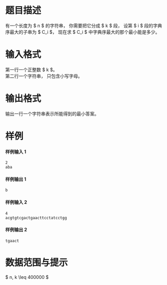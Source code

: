 
# 题目描述

有一个长度为 $ n $ 的字符串， 你需要把它分成 $ k $ 段， 设第 $ i $ 段的字典序最大的子串为 $ C_i $， 现在求 $ C_i $ 中字典序最大的那个最小能是多少。

# 输入格式

第一行一个正整数 $ k $。  
第二行一个字符串， 只包含小写字母。

# 输出格式

输出一行一个字符串表示所能得到的最小答案。

# 样例

#### 样例输入 1
```plain
2
aba
```

#### 样例输出 1
```plain
b
```

#### 样例输入 2
```plain
4
acgtgtcgactgaacttcctatcctgg
```

#### 样例输出 2
```plain
tgaact
```

# 数据范围与提示

$ n, k \leq 400000 $

